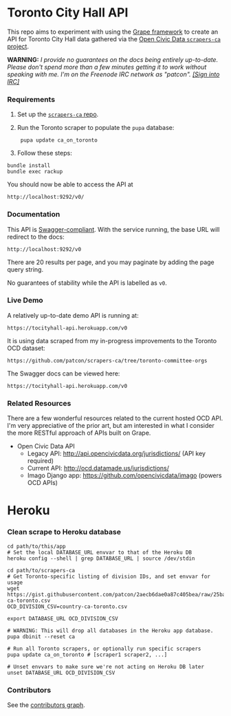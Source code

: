# Toronto City Hall API

This repo aims to experiment with using the [Grape framework](https://github.com/ruby-grape/grape) to create an
API for Toronto City Hall data gathered via the [Open Civic Data
`scrapers-ca` project](http://github.com/opencivicdata/scrapers-ca).

**WARNING:** *I provide no guarantees on the docs being entirely
up-to-date. Please don't spend more than a few minutes getting it to
work without speaking with me. I'm on the Freenode IRC network as
"patcon". [[Sign into
IRC]](https://kiwiirc.com/client/irc.freenode.net/#sunlightlabs)*

### Requirements

1. Set up the [`scrapers-ca`
   repo](https://github.com/opencivicdata/scrapers-ca#usage).

2. Run the Toronto scraper to populate the `pupa` database:

        pupa update ca_on_toronto

3. Follow these steps:

```
bundle install
bundle exec rackup
```

You should now be able to access the API at

    http://localhost:9292/v0/

### Documentation

This API is [Swagger-compliant](http://swagger.io/getting-started/).
With the service running, the base URL will redirect to the docs:

    http://localhost:9292/v0

There are 20 results per page, and you may paginate by adding the page
query string.

No guarantees of stability while the API is labelled as `v0`.

### Live Demo

A relatively up-to-date demo API is running at:

    https://tocityhall-api.herokuapp.com/v0

It is using data scraped from my in-progress improvements to the Toronto
OCD dataset:

    https://github.com/patcon/scrapers-ca/tree/toronto-committee-orgs

The Swagger docs can be viewed here:

    https://tocityhall-api.herokuapp.com/v0

### Related Resources

There are a few wonderful resources related to the current hosted OCD
API. I'm very appreciative of the prior art, but am interested in what I
consider the more RESTful approach of APIs built on Grape.

* Open Civic Data API
  - Legacy API: http://api.opencivicdata.org/jurisdictions/ (API key
  required)
  - Current API: http://ocd.datamade.us/jurisdictions/
  - Imago Django app: https://github.com/opencivicdata/imago (powers OCD
    APIs)

# Heroku

### Clean scrape to Heroku database

```
cd path/to/this/app
# Set the local DATABASE_URL envvar to that of the Heroku DB
heroku config --shell | grep DATABASE_URL | source /dev/stdin

cd path/to/scrapers-ca
# Get Toronto-specific listing of division IDs, and set envvar for usage
wget https://gist.githubusercontent.com/patcon/2aecb6dae0a87c405bea/raw/25badea7220d7ddc4c80eb578683d10efce7c086/country-ca-toronto.csv
OCD_DIVISION_CSV=country-ca-toronto.csv

export DATABASE_URL OCD_DIVISION_CSV

# WARNING: This will drop all databases in the Heroku app database.
pupa dbinit --reset ca

# Run all Toronto scrapers, or optionally run specific scrapers
pupa update ca_on_toronto # [scraper1 scraper2, ...]

# Unset envvars to make sure we're not acting on Heroku DB later
unset DATABASE_URL OCD_DIVISION_CSV
```

### Contributors

See the [contributors
graph](https://github.com/patcon/tocityhall-api/graphs/contributors).
